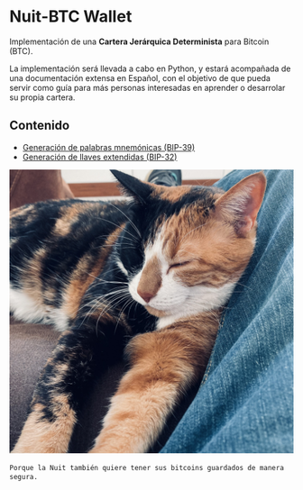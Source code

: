 # Nuit-BTC Wallet

Implementación de una **Cartera Jerárquica Determinista** para Bitcoin (BTC).

La implementación será llevada a cabo en Python, y estará acompañada de una documentación extensa en Español, con el objetivo de que pueda servir como guía para más personas interesadas en aprender o desarrolar su propia cartera.

## Contenido

- [Generación de palabras mnemónicas (BIP-39)](/docs/mnemonic.md)
- [Generación de llaves extendidas (BIP-32)](/docs/extended.md)

![La Nuit](/media/la_nuit.jpg?raw=true)

```
Porque la Nuit también quiere tener sus bitcoins guardados de manera segura.
```